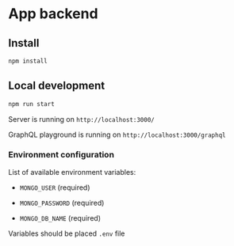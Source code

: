 # App backend

## Install

```bash
npm install
```

## Local development

```bash
npm run start
```

Server is running on `http://localhost:3000/`

GraphQL playground is running on `http://localhost:3000/graphql`

### Environment configuration

List of available environment variables:

- `MONGO_USER` (required)

- `MONGO_PASSWORD` (required)

- `MONGO_DB_NAME` (required)

Variables should be placed `.env` file
